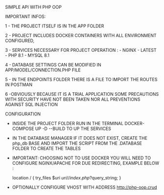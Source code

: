 SIMPLE API WITH PHP OOP

IMPORTANT INFOS:

1 - THE PROJECT ITSELF IS IN THE APP FOLDER

2 - PROJECT INCLUDES DOCKER CONTAINERS WITH ALL ENVIRONMENT
CONFIGURED, 

3 - SERVICES NECESSARY FOR PROJECT OPERATION :
    - NGINX - LATEST
    - PHP 8.1
    - MYSQL 8.1

4 - DATABASE SETTINGS CAN BE MODIFIED IN APP/MODEL/CONNECTION.PHP FILE

5 - IN THE ENDPOINTS FOLDER THERE IS A FILE TO IMPORT THE ROUTES IN POSTMAN

6 -OBVIOUSLY BECAUSE IT IS A TRIAL APPLICATION SOME PRECAUTIONS WITH SECURITY HAVE NOT BEEN TAKEN NOR ALL PREVENTIONS AGAINST SQL INJECTION

CONFIGURATION

- INSIDE THE PROJECT FOLDER RUN IN THE TERMINAL DOCKER-COMPOSE UP -D --BUILD TO UP THE SERVICES
- IN THE DATABASE MANAGER IF IT DOES NOT EXIST, CREATE THE php_db BASE AND IMPORT THE SCRIPT FROM THE .DATABASE FOLDER TO CREATE THE TABLES
- IMPORTANT: CHOOSING NOT TO USE DOCKER YOU WILL NEED TO CONFIGURE NGINX/APACHE FOR DUE REDIRECTING, EXAMPLE BELOW :

    location / {
        try_files $uri $uri/ /index.php?$query_string;
  }
- OPTIONALLY CONFIGURE VHOST WITH ADDRESS http://php-oop.crud